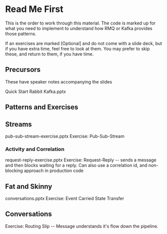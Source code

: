 # Read Me First #

This is the order to work through this material. The code is marked up for what you need to implement to understand how RMQ or Kafka provides those patterns.

If an  exercises are marked [Optional] and do not come with a slide deck, but if you have extra time, feel free to look at them.  You may prefer to skip these, and return to them, if you have time.

## Precursors ##

These have speaker notes accompanying the slides

Quick Start Rabbit Kafka.pptx

## Patterns and Exercises ##

## Streams ##

pub-sub-stream-exercise.pptx
Exercise: Pub-Sub-Stream

### Activity and Correlation ###

request-reply-exercise.pptx
Exercise: Request-Reply -- sends a message and then blocks waiting for a reply. Can also use a correlation id, and non-blocking approach in production code

## Fat and Skinny ##

conversations.pptx
Exercise: Event Carried State Transfer

## Conversations ##

Exercise: Routing Slip -- Message understands it's flow down the pipeline.
